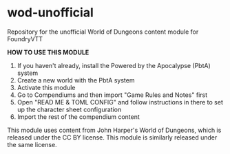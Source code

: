 # wod-unofficial
Repository for the unofficial World of Dungeons content module for FoundryVTT

**HOW TO USE THIS MODULE**
1. If you haven't already, install the Powered by the Apocalypse (PbtA) system
2. Create a new world with the PbtA system
3. Activate this module
4. Go to Compendiums and then import "Game Rules and Notes" first
5. Open "READ ME & TOML CONFIG" and follow instructions in there to set up the character sheet configuration
6. Import the rest of the compendium content

This module uses content from John Harper's World of Dungeons, which is released under the CC BY license. This module is similarly released under the same license.
